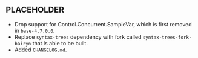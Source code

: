 PLACEHOLDER
-----
* Drop support for Control.Concurrent.SampleVar, which is first removed in
  `base-4.7.0.0`.
* Replace `syntax-trees` dependency with fork called
  `syntax-trees-fork-bairyn` that is able to be built.
* Added `CHANGELOG.md`.
